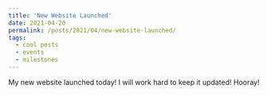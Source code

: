 ```yaml
---
title: 'New Website Launched'
date: 2021-04-20
permalink: /posts/2021/04/new-website-launched/
tags:
  - cool posts
  - events
  - milestones
---
```

My new website launched today! I will work hard to keep it updated! Hooray!
